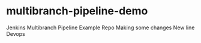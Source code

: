 # multibranch-pipeline-demo
Jenkins Multibranch Pipeline Example Repo 
Making some changes
New line
Devops
